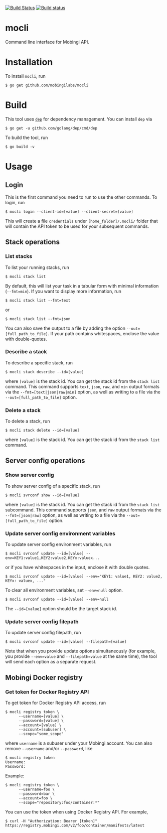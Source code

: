 [![Build Status](https://travis-ci.org/mobingilabs/mocli.svg?branch=master)](https://travis-ci.org/mobingilabs/mocli)
[![Build status](https://ci.appveyor.com/api/projects/status/hv1y1n3oku9frxye?svg=true)](https://ci.appveyor.com/project/flowerinthenight/mocli)

# mocli

Command line interface for Mobingi API.

# Installation

To install `mocli`, run

```
$ go get github.com/mobingilabs/mocli
```

# Build

This tool uses [`dep`](https://github.com/golang/dep) for dependency management. You can install `dep` via

```
$ go get -u github.com/golang/dep/cmd/dep
```

To build the tool, run

```
$ go build -v
```

# Usage

## Login

This is the first command you need to run to use the other commands. To login, run

```
$ mocli login --client-id=[value] --client-secret=[value]
```

This will create a file `credentials` under `[home_folder]/.mocli/` folder that will contain the API token to be used for your subsequent commands.

## Stack operations

### List stacks

To list your running stacks, run

```
$ mocli stack list
```

By default, this will list your task in a tabular form with minimal information (`--fmt=min`). If you want to display more information, run

```
$ mocli stack list --fmt=text
```

or

```
$ mocli stack list --fmt=json
```

You can also save the output to a file by adding the option `--out=[full_path_to_file]`. If your path contains whitespaces, enclose the value with double-quotes.

### Describe a stack

To describe a specific stack, run

```
$ mocli stack describe --id=[value]
```

where `[value]` is the stack id. You can get the stack id from the `stack list` command. This command supports `text`, `json`, `raw`, and `min` output formats via the `--fmt=[text|json|raw|min]` option, as well as writing to a file via the `--out=[full_path_to_file]` option.

### Delete a stack

To delete a stack, run

```
$ mocli stack delete --id=[value]
```

where `[value]` is the stack id. You can get the stack id from the `stack list` command.

## Server config operations

### Show server config

To show server config of a specific stack, run

```
$ mocli svrconf show --id=[value]
```

where `[value]` is the stack id. You can get the stack id from the `stack list` subcommand. This command supports `json`, and `raw` output formats via the `--fmt=[json|raw]` option, as well as writing to a file via the `--out=[full_path_to_file]` option.

### Update server config environment variables

To update server config environment variables, run

```
$ mocli svrconf update --id=[value] --env=KEY1:value1,KEY2:value2,KEYx:valuex...
```

or if you have whitespaces in the input, enclose it with double quotes.

```
$ mocli svrconf update --id=[value] --env="KEY1: value1, KEY2: value2, KEYx: valuex, ..."
```

To clear all environment variables, set `--env=null` option.

```
$ mocli svrconf update --id=[value] --env=null
```

The `--id=[value]` option should be the target stack id.

### Update server config filepath

To update server config filepath, run

```
$ mocli svrconf update --id=[value] --filepath=[value]
```

Note that when you provide update options simultaneously (for example, you provide `--env=value` and `--filepath=value` at the same time), the tool will send each option as a separate request.

## Mobingi Docker registry

### Get token for Docker Registry API

To get token for Docker Registry API access, run

```
$ mocli registry token \
      --username=[value] \
      --password=[value] \
      --account=[value] \
      --account=[subuser] \
      --scope="some_scope"
```

where `username` is a subuser under your Mobingi account. You can also remove `--username` and/or `--password`, like

```
$ mocli registry token
Username:
Password:
```

Example:

```
$ mocli registry token \
      --username=foo \
      --password=bar \
      --account=foo \
      --scope="repository:foo/container:*"
```

You can use the token when using Docker Registry API. For example,

```
$ curl -H "Authorization: Bearer [token]" https://registry.mobingi.com/v2/foo/container/manifests/latest
```
